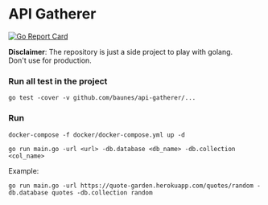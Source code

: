 # API Gatherer
[![Go Report Card](https://goreportcard.com/badge/github.com/baunes/api-gatherer)](https://goreportcard.com/report/github.com/baunes/api-gatherer)

**Disclaimer**: The repository is just a side project to play with golang.\
Don't use for production.

### Run all test in the project
    go test -cover -v github.com/baunes/api-gatherer/...

### Run
    docker-compose -f docker/docker-compose.yml up -d

    go run main.go -url <url> -db.database <db_name> -db.collection <col_name>

Example:

    go run main.go -url https://quote-garden.herokuapp.com/quotes/random -db.database quotes -db.collection random
